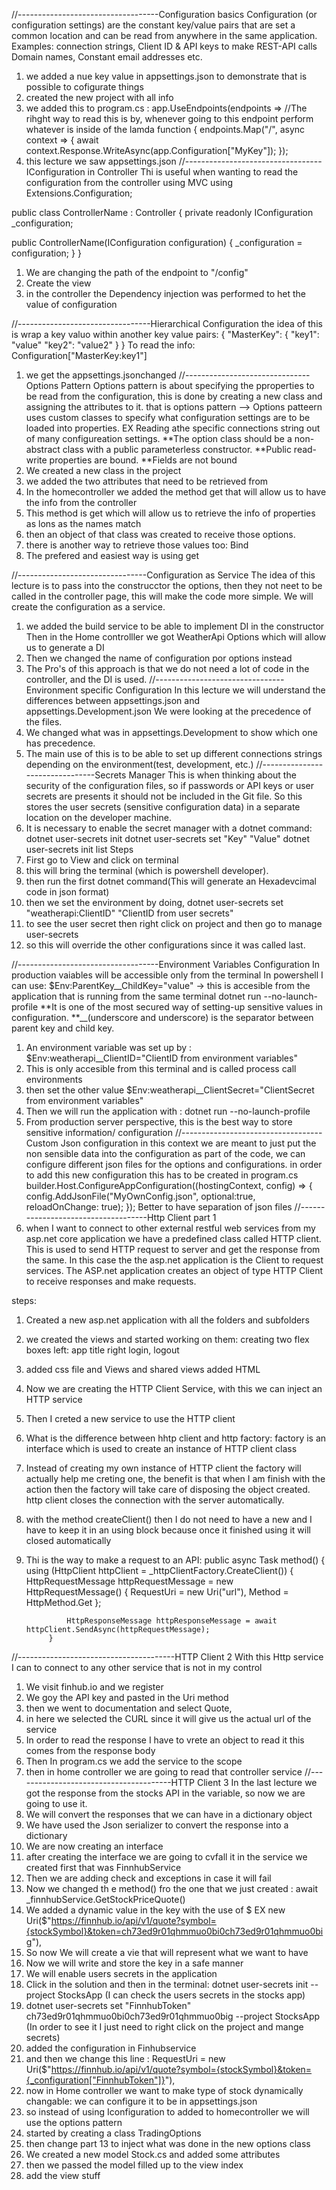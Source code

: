 //-----------------------------------Configuration basics
Configuration (or configuration settings) are the constant key/value pairs that are set a common location and can be read from anywhere in the same application.
Examples: connection strings, Client ID & API keys to make REST-API calls Domain names, Constant email addresses etc.

1. we added a nue key value in appsettings.json to demonstrate that is possible to cofigurate things
2. created the new project with all info
3. we added this to program.cs :
   app.UseEndpoints(endpoints => //The rihght way to read this is by, whenever going to this endpoint perform whatever is inside of the lamda function
   {
   endpoints.Map("/", async context =>
   {
   await context.Response.WriteAsync(app.Configuration["MyKey"]);
   });
4. this lecture we saw appsettings.json
   //----------------------------------IConfiguration in Controller
   Thi is useful when wanting to read the configuration from the controller
   using MVC
   using Extensions.Configuration;

public class ControllerName : Controller
{
private readonly IConfiguration \_configuration;

public ControllerName(IConfiguration configuration)
{
\_configuration = configuration;
}
}

1. We are changing the path of the endpoint to "/config"
2. Create the view
3. in the controller the Dependency injection was performed to het the value of configuration

//---------------------------------Hierarchical Configuration
the idea of this is wrap a key valuo within another key value pairs:
{
"MasterKey":
{
"key1": "value"
"key2": "value2"
}
}
To read the info: Configuration["MasterKey:key1"]

1. we get the appsettings.jsonchanged
   //-------------------------------Options Pattern
   Options pattern is about specifying the pproperties to be read from the configuration, this is done by creating a new class and assigning the attributes to it. that is options pattern --> Options patteern uses custom classes to specify what configuration settings are to be loaded into properties. EX Reading athe specific connections string out of many configureation settings.
   **The option class should be a non-abstract class with a public parameterless constructor.
   **Public read-write properties are bound.
   \*\*Fields are not bound
1. We created a new class in the project
1. we added the two attributes that need to be retrieved from
1. In the homecontroller we added the method get that will allow us to have the info from the controller
1. This method is get<type> which will allow us to retrieve the info of properties as lons as the names match
1. then an object of that class was created to receive those options.
1. there is another way to retrieve those values too: Bind
1. The prefered and easiest way is using get

//--------------------------------Configuration as Service
The idea of this lecture is to pass into the construcctor the options, then they not neet to be called in the controller page, this will make the code more simple. We will create the configuration as a service.

1. we added the build service to be able to implement DI in the constructor
   Then in the Home controlller we got WeatherApi Options which will allow us to generate a DI
2. Then we changed the name of configuration por options instead
3. The Pro's of this approach is that we do not need a lot of code in the controller, and the DI is used.
   //--------------------------------Environment specific Configuration
   In this lecture we will understand the differences between appsettings.json and appsettings.Development.json
   We were looking at the precedence of the files.
1. We changed what was in appsettings.Development to show which one has precedence.
2. The main use of this is to be able to set up different connections strings depending on the environment(test, development, etc.)
   //--------------------------------Secrets Manager
   This is when thinking about the security of the configuration files, so if passwords or API keys or user secrets are presents it should not be included in the Git file.
   So this stores the user secrets (sensitive configuration data) in a separate location on the developer machine.
1. It is necessary to enable the secret manager with a dotnet command:
   dotnet user-secrets init
   dotnet user-secrets set "Key" "Value"
   dotnet user-secrets init list
Steps 
1. First go to View and click on terminal
2. this will bring the terminal (which is powershell developer).
3. then run the first dotnet command(This will generate an Hexadevcimal code in json format)
4. then we set the environment by doing, dotnet user-secrets set "weatherapi:ClientID" "ClientID from user secrets"
5. to see the user secret then right click on project and then go to manage user-secrets
6. so this will override the other configurations since it was called last.

//-----------------------------------Environment Variables Configuration
In production vaiables will be accessible only from the terminal
In powershell I can use: 
$Env:ParentKey__ChildKey="value" -> this is accesible from the application that is running from the same terminal
dotnet run --no-launch-profile
**It is one of the most secured way of setting-up sensitive values in configuration.
**__(underscore and underscore) is the separator between parent key and child key.
1. An environment variable was set up by : $Env:weatherapi__ClientID="ClientID from environment variables"
2. This is only accesible from this terminal and is called process call environments
3. then set the other value $Env:weatherapi__ClientSecret="ClientSecret from environment variables"
4. Then we will run the application with :  dotnet run --no-launch-profile
5. From production server perspective, this is the best way to store sensitive information/ configuration 
//-----------------------------------Custom Json configuration
in this context we are meant to just put the non sensible data into the configuration as part of the code, we can configure different json files for the options and configurations.
in order to add this new configuration this has to be created in program.cs
builder.Host.ConfigureAppConfiguration((hostingContext, config) =>
{
    config.AddJsonFile("MyOwnConfig.json", optional:true, reloadOnChange: true); 
});
Better to have separation of json files
//------------------------------------Http Client part 1
1. when I want to connect to other external restful web services from my asp.net core application we have a predefined class called HTTP client. This is used to send HTTP request to server and get the response from the same. In this case the the asp.net application is the Client to request services. The ASP.net application creates an object of type HTTP Client to receive responses and make requests.

steps:
1. Created a new asp.net application with all the folders and subfolders
2. we created the views and started working on them: creating two flex boxes left: app title right login, logout
3. added css file and Views and shared views added HTML
4. Now we are creating the HTTP Client Service, with this we can inject an HTTP service
5. Then I creted a new service to use the HTTP client
6. What is the difference between hhtp client and http factory: factory is an interface which is used to create an instance of HTTP client class
7. Instead of creating my own instance of HTTP client the factory will actually help me creting one, the benefit is that when I am finish with the action then the factory will take care of disposing the object created. http client closes the connection with the server automatically.
8. with the method createClient() then I do not need to have a new and I have to keep it in an using block because once it finished using it will closed automatically
9. Thi is the way to make a request to an API:
        public async Task method()
        {
            using (HttpClient httpClient = _httpClientFactory.CreateClient())
            {
                HttpRequestMessage httpRequestMessage = new HttpRequestMessage()
                {
                    RequestUri = new Uri("url"),
                    Method = HttpMethod.Get
                };

                HttpResponseMessage httpResponseMessage = await httpClient.SendAsync(httpRequestMessage);
            }

//---------------------------------------HTTP Client 2
With this Http service I can to connect to any other service that is not in my control
1. We visit finhub.io and we register
2. We goy the API key and pasted in the Uri method
3. then we went to documentation and select Quote, 
4. in here we selected the CURL since it will give us the actual url of the service
5. In order to read the response I have to vrete an object to read it this comes from the response body
6. Then In program.cs we add the service to the scope
7. then in home controller we are going to read that controller service
//---------------------------------------HTTP Client 3
In the last lecture we got the response from the stocks API in the variable, so now we are going to use it. 
1. We will convert the responses that we can have in a dictionary object
2. We have used the Json serializer to convert the response into a dictionary
3. We are now creating an interface
4. after creating the interface we are going to cvfall it in the service we created first that was FinnhubService
5. Then we are adding check and exceptions in case it will fail
6. Now we changed th e method() fro the one that we just created : await _finnhubService.GetStockPriceQuote()
7. We added a dynamic value in the key with the use of $ EX new Uri($"https://finnhub.io/api/v1/quote?symbol={stockSymbol}&token=ch73ed9r01qhmmuo0bi0ch73ed9r01qhmmuo0big"),
8. So now We will create a vie that will represent what we want to have
9. Now we will write and store the key in a safe manner
10. We will enable users secrets in the application
11. Click in the solution and then in the terminal: dotnet user-secrets init --project StocksApp
(I can check the users secrets in the stocks app)
12. dotnet user-secrets set  "FinnhubToken" ch73ed9r01qhmmuo0bi0ch73ed9r01qhmmuo0big --project StocksApp
(In order to see it I just need to right click on the project and mange secrets)
13. added the configuration in Finhubservice
14. and then we change this line :  RequestUri = new Uri($"https://finnhub.io/api/v1/quote?symbol={stockSymbol}&token={_configuration["FinnhubToken"]}"),
15. now in Home controller we want to make type of stock dynamically changable: we can configure it to be in appsettings.json
16. so instead of using Iconfiguration to added to homecontroller we will use the options pattern 
17. started by creating a class TradingOptions
18. then change part 13 to inject what was done in the new options class
19. We created a new model Stock.cs and added some attributes
20. then we passed the model filled up to the view index
21. add the view stuff